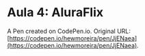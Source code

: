 # Aula 4: AluraFlix

A Pen created on CodePen.io. Original URL: [https://codepen.io/hewmoreira/pen/JjENaea](https://codepen.io/hewmoreira/pen/JjENaea).


